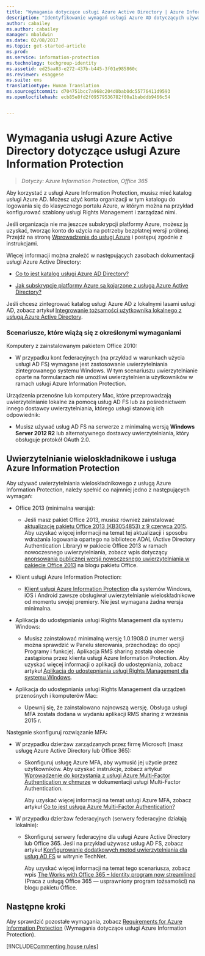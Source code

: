 ```yaml
---
title: "Wymagania dotyczące usługi Azure Active Directory | Azure Information Protection"
description: "Identyfikowanie wymagań usługi Azure AD dotyczących używania usługi Azure Information Protection w celu pomyślnego uwierzytelniania użytkowników."
author: cabailey
ms.author: cabailey
manager: mbaldwin
ms.date: 02/08/2017
ms.topic: get-started-article
ms.prod: 
ms.service: information-protection
ms.technology: techgroup-identity
ms.assetid: ed25aa83-e272-437b-b445-3f01e985860c
ms.reviewer: esaggese
ms.suite: ems
translationtype: Human Translation
ms.sourcegitcommit: d704751bcc7a968c204d0bab0dc55776411d9593
ms.openlocfilehash: ecb85e8fd2f09579536782f00a1babddb9466c54


---
```


# <a name="azure-active-directory-requirements-for-azure-information-protection"></a>Wymagania usługi Azure Active Directory dotyczące usługi Azure Information Protection

>*Dotyczy: Azure Information Protection, Office 365*

Aby korzystać z usługi Azure Information Protection, musisz mieć katalog usługi Azure AD. Możesz użyć konta organizacji w tym katalogu do logowania się do klasycznego portalu Azure, w którym można na przykład konfigurować szablony usługi Rights Management i zarządzać nimi.

Jeśli organizacja nie ma jeszcze subskrypcji platformy Azure, możesz ją uzyskać, tworząc konto do użycia na potrzeby bezpłatnej wersji próbnej. Przejdź na stronę [Wprowadzenie do usługi Azure](https://account.windowsazure.com/organization) i postępuj zgodnie z instrukcjami.

Więcej informacji można znaleźć w następujących zasobach dokumentacji usługi Azure Active Directory:

-   [Co to jest katalog usługi Azure AD Directory?](/active-directory/active-directory-whatis)

-   [Jak subskrypcje platformy Azure są kojarzone z usługą Azure Active Directory?](/active-directory/active-directory-how-subscriptions-associated-directory)

Jeśli chcesz zintegrować katalog usługi Azure AD z lokalnymi lasami usługi AD, zobacz artykuł [Integrowanie tożsamości użytkownika lokalnego z usługą Azure Active Directory](/active-directory/active-directory-aadconnect).

### <a name="scenarios-that-have-specific-requirements"></a>Scenariusze, które wiążą się z określonymi wymaganiami 

Komputery z zainstalowanym pakietem Office 2010: 

- W przypadku kont federacyjnych (na przykład w warunkach użycia usługi AD FS) wymagane jest zastosowanie uwierzytelniania zintegrowanego systemu Windows. W tym scenariuszu uwierzytelnianie oparte na formularzach nie umożliwi uwierzytelnienia użytkowników w ramach usługi Azure Information Protection.

Urządzenia przenośne lub komputery Mac, które przeprowadzają uwierzytelnianie lokalne za pomocą usług AD FS lub za pośrednictwem innego dostawcy uwierzytelniania, którego usługi stanowią ich odpowiednik:

- Musisz używać usług AD FS na serwerze z minimalną wersją **Windows Server 2012 R2** lub alternatywnego dostawcy uwierzytelniania, który obsługuje protokół OAuth 2.0.

## <a name="multi-factor-authentication-mfa-and-azure-information-protection"></a>Uwierzytelnianie wieloskładnikowe i usługa Azure Information Protection
Aby używać uwierzytelniania wieloskładnikowego z usługą Azure Information Protection, należy spełnić co najmniej jedno z następujących wymagań:

-   Office 2013 (minimalna wersja):

    -   Jeśli masz pakiet Office 2013, musisz również zainstalować [aktualizację pakietu Office 2013 (KB3054853) z 9 czerwca 2015](https://support.microsoft.com/kb/3054853). Aby uzyskać więcej informacji na temat tej aktualizacji i sposobu wdrażania logowania opartego na bibliotece ADAL (Active Directory Authentication Library) w pakiecie Office 2013 w ramach nowoczesnego uwierzytelniania, zobacz wpis dotyczący [anonsowania publicznej wersji nowoczesnego uwierzytelniania w pakiecie Office 2013](https://blogs.office.com/2015/03/23/office-2013-modern-authentication-public-preview-announced/) na blogu pakietu Office.

- Klient usługi Azure Information Protection:

    - [Klient usługi Azure Information Protection](../rms-client/aip-client.md) dla systemów Windows, iOS i Android zawsze obsługiwał uwierzytelnianie wieloskładnikowe od momentu swojej premiery. Nie jest wymagana żadna wersja minimalna. 

-   Aplikacja do udostępniania usługi Rights Management dla systemu Windows:

    -   Musisz zainstalować minimalną wersję 1.0.1908.0 (numer wersji można sprawdzić w Panelu sterowania, przechodząc do opcji Programy i funkcje). Aplikacja RMS sharing została obecnie zastąpiona przez klienta usługi Azure Information Protection. Aby uzyskać więcej informacji o aplikacji do udostępniania, zobacz artykuł [Aplikacja do udostępniania usługi Rights Management dla systemu Windows](../rms-client/sharing-app-windows.md).

-   Aplikacja do udostępniania usługi Rights Management dla urządzeń przenośnych i komputerów Mac:

    -   Upewnij się, że zainstalowano najnowszą wersję. Obsługa usługi MFA została dodana w wydaniu aplikacji RMS sharing z września 2015 r.

Następnie skonfiguruj rozwiązanie MFA:

-   W przypadku dzierżaw zarządzanych przez firmę Microsoft (masz usługę Azure Active Directory lub Office 365):

    -   Skonfiguruj usługę Azure MFA, aby wymusić jej użycie przez użytkowników. Aby uzyskać instrukcje, zobacz artykuł [Wprowadzenie do korzystania z usługi Azure Multi-Factor Authentication w chmurze](/multi-factor-authentication/multi-factor-authentication-get-started-cloud) w dokumentacji usługi Multi-Factor Authentication.

        Aby uzyskać więcej informacji na temat usługi Azure MFA, zobacz artykuł [Co to jest usługa Azure Multi-Factor Authentication?](/multi-factor-authentication/multi-factor-authentication)

-   W przypadku dzierżaw federacyjnych (serwery federacyjne działają lokalnie):

    -   Skonfiguruj serwery federacyjne dla usługi Azure Active Directory lub Office 365. Jeśli na przykład używasz usług AD FS, zobacz artykuł [Konfigurowanie dodatkowych metod uwierzytelniania dla usług AD FS](https://technet.microsoft.com/library/dn758113.aspx) w witrynie TechNet.

        Aby uzyskać więcej informacji na temat tego scenariusza, zobacz wpis [The Works with Office 365 – Identity program now streamlined](https://blogs.office.com/2014/01/30/the-works-with-office-365-identity-program-now-streamlined/) (Praca z usługą Office 365 — usprawniony program tożsamości) na blogu pakietu Office.

## <a name="next-steps"></a>Następne kroki
Aby sprawdzić pozostałe wymagania, zobacz [Requirements for Azure Information Protection](requirements-azure-rms.md) (Wymagania dotyczące usługi Azure Information Protection).

[!INCLUDE[Commenting house rules](../includes/houserules.md)]



<!--HONumber=Feb17_HO2-->


